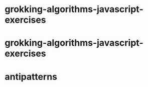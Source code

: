 # grokking-algorithms-javascript-exercises
# grokking-algorithms-javascript-exercises
# antipatterns
